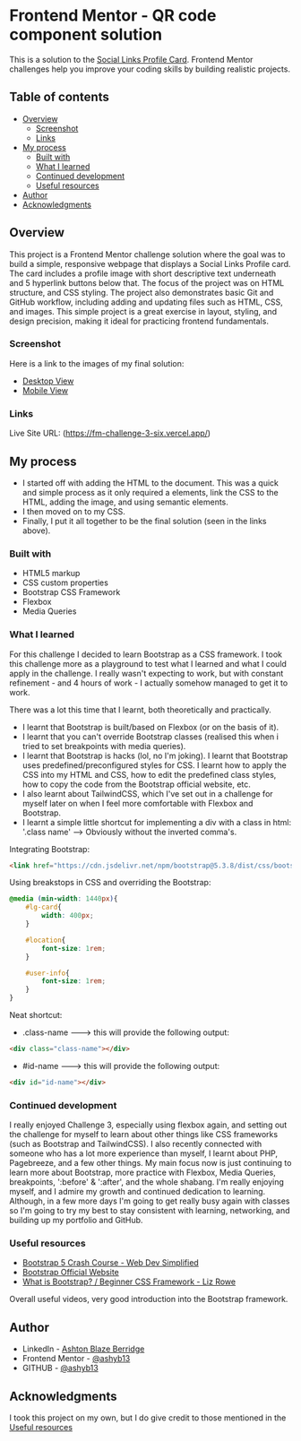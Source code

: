 # Frontend Mentor - QR code component solution
This is a solution to the [Social Links Profile Card](https://www.frontendmentor.io/challenges/social-links-profile-UG32l9m6dQ). 
Frontend Mentor challenges help you improve your coding skills by building realistic projects. 

## Table of contents
- [Overview](#overview)
  - [Screenshot](#screenshot)
  - [Links](#links)
- [My process](#my-process)
  - [Built with](#built-with)
  - [What I learned](#what-i-learned)
  - [Continued development](#continued-development)
  - [Useful resources](#useful-resources)
- [Author](#author)
- [Acknowledgments](#acknowledgments)


## Overview
This project is a Frontend Mentor challenge solution where the goal was to build a simple, responsive webpage that displays a Social Links Profile card. The card includes a profile image with short descriptive text underneath and 5 hyperlink buttons below that. The focus of the project was on HTML structure, and CSS styling.
The project also demonstrates basic Git and GitHub workflow, including adding and updating files such as HTML, CSS, and images.
This simple project is a great exercise in layout, styling, and design precision, making it ideal for practicing frontend fundamentals.


### Screenshot
Here is a link to the images of my final solution:

- [Desktop View](images/final-desktop.png)
- [Mobile View](images/final-mobile.png)


### Links
Live Site URL: 
(https://fm-challenge-3-six.vercel.app/)


## My process
- I started off with adding the HTML to the document. This was a quick and simple process as it only required a elements, link the CSS to the HTML, adding the image, and using semantic elements.
- I then moved on to my CSS.
- Finally, I put it all together to be the final solution (seen in the links above).

### Built with
- HTML5 markup
- CSS custom properties
- Bootstrap CSS Framework
- Flexbox
- Media Queries


### What I learned
For this challenge I decided to learn Bootstrap as a CSS framework. I took this challenge more as a playground to test what I learned and what I could apply in the challenge. I really wasn't expecting to work, but with constant refinement - and 4 hours of work - I actually somehow managed to get it to work.

There was a lot this time that I learnt, both theoretically and practically. 

- I learnt that Bootstrap is built/based on Flexbox (or on the basis of it).
- I learnt that you can't override Bootstrap classes (realised this when i tried to set breakpoints with media queries).
- I learnt that Bootstrap is hacks (lol, no I'm joking). I learnt that Bootstrap uses predefined/preconfigured styles for CSS. I learnt how to apply the CSS into my HTML and CSS, how to edit the predefined class styles, how to copy the code from the Bootstrap official website, etc.
- I also learnt about TailwindCSS, which I've set out in a challenge for myself later on when I feel more comfortable with Flexbox and Bootstrap.
- I learnt a simple little shortcut for implementing a div with a class in html: '.class name' --> Obviously without the inverted comma's.

Integrating Bootstrap:
```html
<link href="https://cdn.jsdelivr.net/npm/bootstrap@5.3.8/dist/css/bootstrap.min.css" rel="stylesheet" integrity="sha384-sRIl4kxILFvY47J16cr9ZwB07vP4J8+LH7qKQnuqkuIAvNWLzeN8tE5YBujZqJLB" crossorigin="anonymous">
```

Using breakstops in CSS and overriding the Bootstrap:
```css
@media (min-width: 1440px){
    #lg-card{
        width: 400px; 
    }

    #location{
        font-size: 1rem;
    }

    #user-info{
        font-size: 1rem;
    }
}
```

Neat shortcut: 
- .class-name  ---> this will provide the following output:
```html
<div class="class-name"></div>
```
- #id-name  ---> this will provide the following output:
```html
<div id="id-name"></div>
```


### Continued development
I really enjoyed Challenge 3, especially using flexbox again, and setting out the challenge for myself to learn about other things like CSS frameworks (such as Bootstrap and TailwindCSS). I also recently connected with someone who has a lot more experience than myself, I learnt about PHP, Pagebreeze, and a few other things. My main focus now is just continuing to learn more about Bootstrap, more practice with Flexbox, Media Queries, breakpoints, ':before' & ':after', and the whole shabang. I'm really enjoying myself, and I admire my growth and continued dedication to learning. Although, in a few more days I'm going to get really busy again with classes so I'm going to try my best to stay consistent with learning, networking, and building up my portfolio and GitHub.


### Useful resources
- [Bootstrap 5 Crash Course - Web Dev Simplified](https://youtu.be/Jyvffr3aCp0)
- [Bootstrap Official Website](https://getbootstrap.com)
- [What is Bootstrap? / Beginner CSS Framework - Liz Rowe](https://youtu.be/MyCvTSjkD74)

Overall useful videos, very good introduction into the Bootstrap framework.

## Author
- LinkedIn - [Ashton Blaze Berridge](https://www.linkedin.com/in/ashton-berridge-6ba4ab255/)
- Frontend Mentor - [@ashyb13](https://www.frontendmentor.io/profile/ashyb13)
- GITHUB - [@ashyb13](https://github.com/ashyb13)


## Acknowledgments
I took this project on my own, but I do give credit to those mentioned in the [Useful resources](#useful-resources)
